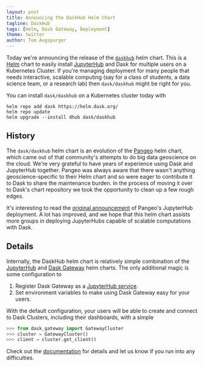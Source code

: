 ```yaml
---
layout: post
title: Announcing the DaskHub Helm Chart
tagline: DaskHub
tags: [Helm, Dask Gateway, Deployment]
theme: twitter
author: Tom Augspurger
---
```


Today we're announcing the release of the
[`daskhub`](https://github.com/dask/helm-chart/blob/master/daskhub/README.md)
helm chart. This is a [Helm](https://helm.sh/) chart to easily install
[JupyterHub](https://jupyter.org/hub) and Dask for multiple users on a
Kubernetes Cluster. If you're managing deployment for many people that needs
interactive, scalable computing (say for a class of students, a data science
team, or a research lab) then `dask/daskhub` might be right for you.

You can install `dask/daskhub` on a Kubernetes cluster today with

```console
helm repo add dask https://helm.dask.org/
helm repo update
helm upgrade --install dhub dask/daskhub
```

## History

The `dask/daskhub` helm chart is an evolution of the [Pangeo](http://pangeo.io/)
helm chart, which came out of that community's attempts to do big data
geoscience on the cloud. We're very grateful to have years of experience using
Dask and JupyterHub together. Pangeo was always aware that there wasn't anything
geoscience-specific to their Helm chart and so were eager to contribute it to
Dask to share the maintenance burden. In the process of moving it over to Dask's
chart repository we took the opportunity to clean up a few rough edges.

It's interesting to read the [original
announcement](https://blog.dask.org/2018/01/22/pangeo-2) of Pangeo's JupyterHub
deployment. A lot has improved, and we hope that this helm chart assists more
groups in deploying JupyterHubs capable of scalable computations with Dask.

## Details

Internally, the DaskHub helm chart is relatively simple combination of the
[JupyterHub](https://github.com/jupyterhub/zero-to-jupyterhub-k8s) and [Dask
Gateway](https://github.com/dask/dask-gateway/) helm charts. The only additional
magic is some configuration to

1. Register Dask Gateway as a [JupyterHub
   service](https://jupyterhub.readthedocs.io/en/stable/reference/services.html).
2. Set environment variables to make using Dask Gateway easy for your users.

With the default configuration, your users will be able to create and connect to
Dask Clusters, including their dashboards, with a simple

```python
>>> from dask_gateway import GatewayCluster
>>> cluster = GatewayCluster()
>>> client = cluster.get_client()
```

Check out the
[documentation](https://docs.dask.org/en/latest/setup/kubernetes-helm.html) for
details and let us know if you run into any difficulties.
